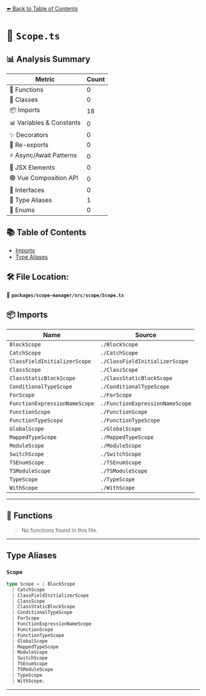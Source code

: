 [⬅️ Back to Table of Contents](../../../../index.md)

# 📄 `Scope.ts`

## 📊 Analysis Summary

| Metric | Count |
|--------|-------|
| 🔧 Functions | 0 |
| 🧱 Classes | 0 |
| 📦 Imports | 18 |
| 📊 Variables & Constants | 0 |
| ✨ Decorators | 0 |
| 🔄 Re-exports | 0 |
| ⚡ Async/Await Patterns | 0 |
| 💠 JSX Elements | 0 |
| 🟢 Vue Composition API | 0 |
| 📐 Interfaces | 0 |
| 📑 Type Aliases | 1 |
| 🎯 Enums | 0 |

## 📚 Table of Contents

- [Imports](#imports)
- [Type Aliases](#type-aliases)

## 🛠️ File Location:
📂 **`packages/scope-manager/src/scope/Scope.ts`**

## 📦 Imports

| Name | Source |
|------|--------|
| `BlockScope` | `./BlockScope` |
| `CatchScope` | `./CatchScope` |
| `ClassFieldInitializerScope` | `./ClassFieldInitializerScope` |
| `ClassScope` | `./ClassScope` |
| `ClassStaticBlockScope` | `./ClassStaticBlockScope` |
| `ConditionalTypeScope` | `./ConditionalTypeScope` |
| `ForScope` | `./ForScope` |
| `FunctionExpressionNameScope` | `./FunctionExpressionNameScope` |
| `FunctionScope` | `./FunctionScope` |
| `FunctionTypeScope` | `./FunctionTypeScope` |
| `GlobalScope` | `./GlobalScope` |
| `MappedTypeScope` | `./MappedTypeScope` |
| `ModuleScope` | `./ModuleScope` |
| `SwitchScope` | `./SwitchScope` |
| `TSEnumScope` | `./TSEnumScope` |
| `TSModuleScope` | `./TSModuleScope` |
| `TypeScope` | `./TypeScope` |
| `WithScope` | `./WithScope` |


---

## 🔧 Functions

> No functions found in this file.


---

## Type Aliases

### `Scope`

```ts
type Scope = | BlockScope
  | CatchScope
  | ClassFieldInitializerScope
  | ClassScope
  | ClassStaticBlockScope
  | ConditionalTypeScope
  | ForScope
  | FunctionExpressionNameScope
  | FunctionScope
  | FunctionTypeScope
  | GlobalScope
  | MappedTypeScope
  | ModuleScope
  | SwitchScope
  | TSEnumScope
  | TSModuleScope
  | TypeScope
  | WithScope;
```


---